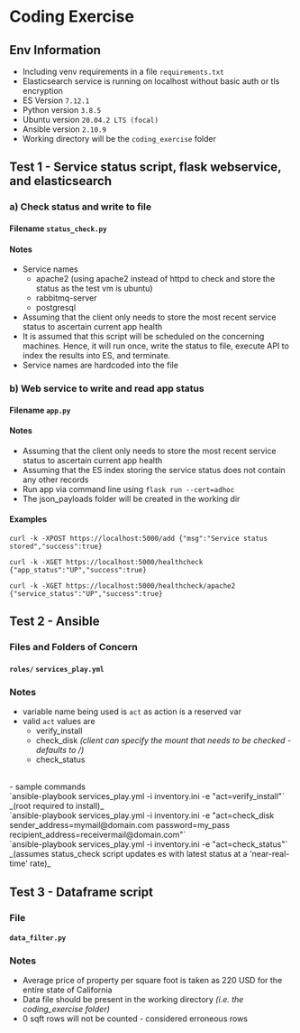 # Coding Exercise

## Env Information  
- Including venv requirements in a file `requirements.txt`
- Elasticsearch service is running on localhost without basic auth or tls encryption
- ES Version `7.12.1`  
- Python version `3.8.5`  
- Ubuntu version `20.04.2 LTS (focal)`  
- Ansible version `2.10.9`  
- Working directory will be the `coding_exercise` folder

## Test 1 - Service status script, flask webservice, and elasticsearch

### a) Check status and write to file

#### Filename `status_check.py`

#### Notes
- Service names
  - apache2 (using apache2 instead of httpd to check and store the status as the test vm is ubuntu)
  - rabbitmq-server
  - postgresql    
- Assuming that the client only needs to store the most recent service status to ascertain current app health
- It is assumed that this script will be scheduled on the concerning machines. Hence, it will run once, write the status to file, execute API to index the results into ES, and terminate.
- Service names are hardcoded into the file

### b) Web service to write and read app status
#### Filename `app.py`

#### Notes
- Assuming that the client only needs to store the most recent service status to ascertain current app health
- Assuming that the ES index storing the service status does not contain any other records  
- Run app via command line using `flask run --cert=adhoc`
- The json_payloads folder will be created in the working dir  

#### Examples

`curl -k -XPOST https://localhost:5000/add
{"msg":"Service status stored","success":true}`

`curl -k -XGET https://localhost:5000/healthcheck
{"app_status":"UP","success":true}`

`curl -k -XGET https://localhost:5000/healthcheck/apache2
{"service_status":"UP","success":true}`

## Test 2 - Ansible

### Files and Folders of Concern 
#### `roles/` `services_play.yml`

### Notes  

- variable name being used is `act` as action is a reserved var
- valid `act` values are
  - verify_install
  - check_disk _(client can specify the mount that needs to be checked - defaults to /)_
  - check_status
<br>
- sample commands  
  <br>
  `ansible-playbook services_play.yml -i inventory.ini -e "act=verify_install"` _(root required to install)_  
  <br>
  `ansible-playbook services_play.yml -i inventory.ini -e "act=check_disk sender_address=mymail@domain.com password=my_pass recipient_address=receivermail@domain.com"`  
  <br>
  `ansible-playbook services_play.yml -i inventory.ini -e "act=check_status"` _(assumes status_check script updates es with latest status at a 'near-real-time' rate)_  


## Test 3 - Dataframe script


### File 
#### `data_filter.py`

### Notes
- Average price of property per square foot is taken as 220 USD for the entire state of California
- Data file should be present in the working directory _(i.e. the coding_exercise folder)_
- 0 sqft rows will not be counted - considered erroneous rows